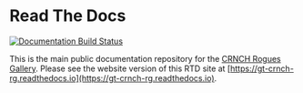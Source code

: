 # Read The Docs

[![Documentation Build Status](https://readthedocs.org/projects/gt-crnch-rg/badge/?version=main)](https://gt-crnch-rg.readthedocs.io/en/main/?badge=main)

This is the main public documentation repository for the [CRNCH Rogues Gallery](https://crnch-rg.cc.gatech.edu/). Please see the website version of this RTD site at [https://gt-crnch-rg.readthedocs.io](https://gt-crnch-rg.readthedocs.io).

